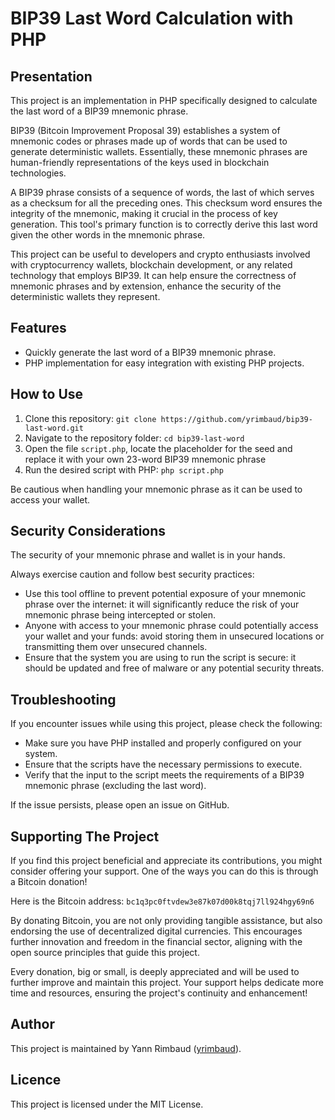 # BIP39 Last Word Calculation with PHP

## Presentation

This project is an implementation in PHP specifically designed to calculate the last word of a BIP39 mnemonic phrase.

BIP39 (Bitcoin Improvement Proposal 39) establishes a system of mnemonic codes or phrases made up of words that can be used to generate deterministic wallets. Essentially, these mnemonic phrases are human-friendly representations of the keys used in blockchain technologies.

A BIP39 phrase consists of a sequence of words, the last of which serves as a checksum for all the preceding ones. This checksum word ensures the integrity of the mnemonic, making it crucial in the process of key generation. This tool's primary function is to correctly derive this last word given the other words in the mnemonic phrase.

This project can be useful to developers and crypto enthusiasts involved with cryptocurrency wallets, blockchain development, or any related technology that employs BIP39. It can help ensure the correctness of mnemonic phrases and by extension, enhance the security of the deterministic wallets they represent.

## Features

- Quickly generate the last word of a BIP39 mnemonic phrase.
- PHP implementation for easy integration with existing PHP projects.

## How to Use

1. Clone this repository: `git clone https://github.com/yrimbaud/bip39-last-word.git`
2. Navigate to the repository folder: `cd bip39-last-word`
3. Open the file `script.php`, locate the placeholder for the seed and replace it with your own 23-word BIP39 mnemonic phrase
4. Run the desired script with PHP: `php script.php`

Be cautious when handling your mnemonic phrase as it can be used to access your wallet.

## Security Considerations

The security of your mnemonic phrase and wallet is in your hands.

Always exercise caution and follow best security practices:
- Use this tool offline to prevent potential exposure of your mnemonic phrase over the internet: it will significantly reduce the risk of your mnemonic phrase being intercepted or stolen.
- Anyone with access to your mnemonic phrase could potentially access your wallet and your funds: avoid storing them in unsecured locations or transmitting them over unsecured channels.
- Ensure that the system you are using to run the script is secure: it should be updated and free of malware or any potential security threats.

## Troubleshooting

If you encounter issues while using this project, please check the following:
- Make sure you have PHP installed and properly configured on your system.
- Ensure that the scripts have the necessary permissions to execute.
- Verify that the input to the script meets the requirements of a BIP39 mnemonic phrase (excluding the last word).

If the issue persists, please open an issue on GitHub.

## Supporting The Project

If you find this project beneficial and appreciate its contributions, you might consider offering your support. One of the ways you can do this is through a Bitcoin donation!

Here is the Bitcoin address:
`bc1q3pc0ftvdew3e87k07d00k8tqj7ll924hgy69n6`

By donating Bitcoin, you are not only providing tangible assistance, but also endorsing the use of decentralized digital currencies. This encourages further innovation and freedom in the financial sector, aligning with the open source principles that guide this project.

Every donation, big or small, is deeply appreciated and will be used to further improve and maintain this project. Your support helps dedicate more time and resources, ensuring the project's continuity and enhancement!

## Author

This project is maintained by Yann Rimbaud ([yrimbaud](https://github.com/yrimbaud)).

## Licence

This project is licensed under the MIT License.
